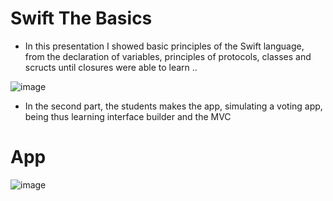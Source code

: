 
# Swift The Basics

* In this presentation I showed basic principles of the Swift language, from the declaration of variables, principles of protocols, classes and scructs until closures were able to learn ..

![image](https://user-images.githubusercontent.com/32227073/48303131-3dc89780-e4e5-11e8-98ea-80d323653500.png)


* In the second part, the students makes the app, simulating a voting app, being thus learning interface builder and the MVC

# App 

![image](https://user-images.githubusercontent.com/32227073/48303189-f7c00380-e4e5-11e8-869e-e3ef95144f69.png)
